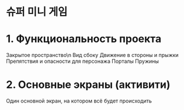 # 슈퍼 미니 게임
# 1. Функциональность проекта
Закрытое пространство\n
Вид сбоку
Движение в стороны и прыжки
Препятствия и опасности для персонажа
Порталы
Пружины
# 2. Основные экраны (активити)
Один основной экран, на котором всё будет происходить

